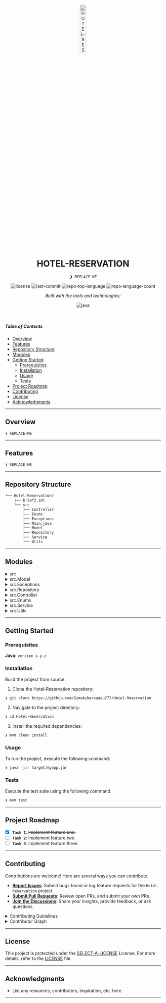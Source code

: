 <p align="center">
  <img src="https://img.icons8.com/?size=512&id=55494&format=png" width="20%" alt="HOTEL-RESERVATION-logo">
</p>
<p align="center">
    <h1 align="center">HOTEL-RESERVATION</h1>
</p>
<p align="center">
    <em><code>❯ REPLACE-ME</code></em>
</p>
<p align="center">
	<img src="https://img.shields.io/github/license/SimoAcharouaou777/Hotel-Reservation?style=flat&logo=opensourceinitiative&logoColor=white&color=0080ff" alt="license">
	<img src="https://img.shields.io/github/last-commit/SimoAcharouaou777/Hotel-Reservation?style=flat&logo=git&logoColor=white&color=0080ff" alt="last-commit">
	<img src="https://img.shields.io/github/languages/top/SimoAcharouaou777/Hotel-Reservation?style=flat&color=0080ff" alt="repo-top-language">
	<img src="https://img.shields.io/github/languages/count/SimoAcharouaou777/Hotel-Reservation?style=flat&color=0080ff" alt="repo-language-count">
</p>
<p align="center">
		<em>Built with the tools and technologies:</em>
</p>
<p align="center">
	<img src="https://img.shields.io/badge/java-%23ED8B00.svg?style=flat&logo=openjdk&logoColor=white" alt="java">
</p>

<br>

#####  Table of Contents

- [ Overview](#-overview)
- [ Features](#-features)
- [ Repository Structure](#-repository-structure)
- [ Modules](#-modules)
- [ Getting Started](#-getting-started)
    - [ Prerequisites](#-prerequisites)
    - [ Installation](#-installation)
    - [ Usage](#-usage)
    - [ Tests](#-tests)
- [ Project Roadmap](#-project-roadmap)
- [ Contributing](#-contributing)
- [ License](#-license)
- [ Acknowledgments](#-acknowledgments)

---

##  Overview

<code>❯ REPLACE-ME</code>

---

##  Features

<code>❯ REPLACE-ME</code>

---

##  Repository Structure

```sh
└── Hotel-Reservation/
    ├── brief2.iml
    └── src
        ├── Controller
        ├── Enums
        ├── Exceptions
        ├── Main.java
        ├── Model
        ├── Repository
        ├── Service
        └── Utils
```

---

##  Modules

<details closed><summary>src</summary>

| File | Summary |
| --- | --- |
| [Main.java](https://github.com/SimoAcharouaou777/Hotel-Reservation/blob/main/src/Main.java) | <code>❯ REPLACE-ME</code> |

</details>

<details closed><summary>src.Model</summary>

| File | Summary |
| --- | --- |
| [Reservation.java](https://github.com/SimoAcharouaou777/Hotel-Reservation/blob/main/src/Model/Reservation.java) | <code>❯ REPLACE-ME</code> |
| [Hotel.java](https://github.com/SimoAcharouaou777/Hotel-Reservation/blob/main/src/Model/Hotel.java) | <code>❯ REPLACE-ME</code> |
| [Room.java](https://github.com/SimoAcharouaou777/Hotel-Reservation/blob/main/src/Model/Room.java) | <code>❯ REPLACE-ME</code> |
| [User.java](https://github.com/SimoAcharouaou777/Hotel-Reservation/blob/main/src/Model/User.java) | <code>❯ REPLACE-ME</code> |

</details>

<details closed><summary>src.Exceptions</summary>

| File | Summary |
| --- | --- |
| [ReservationNotFoundException.java](https://github.com/SimoAcharouaou777/Hotel-Reservation/blob/main/src/Exceptions/ReservationNotFoundException.java) | <code>❯ REPLACE-ME</code> |
| [RoomNotAvailableException.java](https://github.com/SimoAcharouaou777/Hotel-Reservation/blob/main/src/Exceptions/RoomNotAvailableException.java) | <code>❯ REPLACE-ME</code> |
| [UserNotFoundException.java](https://github.com/SimoAcharouaou777/Hotel-Reservation/blob/main/src/Exceptions/UserNotFoundException.java) | <code>❯ REPLACE-ME</code> |

</details>

<details closed><summary>src.Repository</summary>

| File | Summary |
| --- | --- |
| [UserRepository.java](https://github.com/SimoAcharouaou777/Hotel-Reservation/blob/main/src/Repository/UserRepository.java) | <code>❯ REPLACE-ME</code> |
| [HotelRepository.java](https://github.com/SimoAcharouaou777/Hotel-Reservation/blob/main/src/Repository/HotelRepository.java) | <code>❯ REPLACE-ME</code> |
| [ReservationRepository.java](https://github.com/SimoAcharouaou777/Hotel-Reservation/blob/main/src/Repository/ReservationRepository.java) | <code>❯ REPLACE-ME</code> |
| [RoomRepository.java](https://github.com/SimoAcharouaou777/Hotel-Reservation/blob/main/src/Repository/RoomRepository.java) | <code>❯ REPLACE-ME</code> |

</details>

<details closed><summary>src.Controller</summary>

| File | Summary |
| --- | --- |
| [RoomController.java](https://github.com/SimoAcharouaou777/Hotel-Reservation/blob/main/src/Controller/RoomController.java) | <code>❯ REPLACE-ME</code> |
| [HotelController.java](https://github.com/SimoAcharouaou777/Hotel-Reservation/blob/main/src/Controller/HotelController.java) | <code>❯ REPLACE-ME</code> |
| [ReservationController.java](https://github.com/SimoAcharouaou777/Hotel-Reservation/blob/main/src/Controller/ReservationController.java) | <code>❯ REPLACE-ME</code> |
| [StatistiqueController.java](https://github.com/SimoAcharouaou777/Hotel-Reservation/blob/main/src/Controller/StatistiqueController.java) | <code>❯ REPLACE-ME</code> |
| [UserController.java](https://github.com/SimoAcharouaou777/Hotel-Reservation/blob/main/src/Controller/UserController.java) | <code>❯ REPLACE-ME</code> |

</details>

<details closed><summary>src.Enums</summary>

| File | Summary |
| --- | --- |
| [RoomType.java](https://github.com/SimoAcharouaou777/Hotel-Reservation/blob/main/src/Enums/RoomType.java) | <code>❯ REPLACE-ME</code> |

</details>

<details closed><summary>src.Service</summary>

| File | Summary |
| --- | --- |
| [HotelService.java](https://github.com/SimoAcharouaou777/Hotel-Reservation/blob/main/src/Service/HotelService.java) | <code>❯ REPLACE-ME</code> |
| [RoomService.java](https://github.com/SimoAcharouaou777/Hotel-Reservation/blob/main/src/Service/RoomService.java) | <code>❯ REPLACE-ME</code> |
| [ReservationService.java](https://github.com/SimoAcharouaou777/Hotel-Reservation/blob/main/src/Service/ReservationService.java) | <code>❯ REPLACE-ME</code> |
| [StatistiqueService.java](https://github.com/SimoAcharouaou777/Hotel-Reservation/blob/main/src/Service/StatistiqueService.java) | <code>❯ REPLACE-ME</code> |
| [UserService.java](https://github.com/SimoAcharouaou777/Hotel-Reservation/blob/main/src/Service/UserService.java) | <code>❯ REPLACE-ME</code> |

</details>

<details closed><summary>src.Utils</summary>

| File | Summary |
| --- | --- |
| [DBConnection.java](https://github.com/SimoAcharouaou777/Hotel-Reservation/blob/main/src/Utils/DBConnection.java) | <code>❯ REPLACE-ME</code> |
| [PricingUtils.java](https://github.com/SimoAcharouaou777/Hotel-Reservation/blob/main/src/Utils/PricingUtils.java) | <code>❯ REPLACE-ME</code> |
| [DateUtils.java](https://github.com/SimoAcharouaou777/Hotel-Reservation/blob/main/src/Utils/DateUtils.java) | <code>❯ REPLACE-ME</code> |

</details>

---

##  Getting Started

###  Prerequisites

**Java**: `version x.y.z`

###  Installation

Build the project from source:

1. Clone the Hotel-Reservation repository:
```sh
❯ git clone https://github.com/SimoAcharouaou777/Hotel-Reservation
```

2. Navigate to the project directory:
```sh
❯ cd Hotel-Reservation
```

3. Install the required dependencies:
```sh
❯ mvn clean install
```

###  Usage

To run the project, execute the following command:

```sh
❯ java -jar target/myapp.jar
```

###  Tests

Execute the test suite using the following command:

```sh
❯ mvn test
```

---

##  Project Roadmap

- [X] **`Task 1`**: <strike>Implement feature one.</strike>
- [ ] **`Task 2`**: Implement feature two.
- [ ] **`Task 3`**: Implement feature three.

---

##  Contributing

Contributions are welcome! Here are several ways you can contribute:

- **[Report Issues](https://github.com/SimoAcharouaou777/Hotel-Reservation/issues)**: Submit bugs found or log feature requests for the `Hotel-Reservation` project.
- **[Submit Pull Requests](https://github.com/SimoAcharouaou777/Hotel-Reservation/blob/main/CONTRIBUTING.md)**: Review open PRs, and submit your own PRs.
- **[Join the Discussions](https://github.com/SimoAcharouaou777/Hotel-Reservation/discussions)**: Share your insights, provide feedback, or ask questions.

<details closed>
<summary>Contributing Guidelines</summary>

1. **Fork the Repository**: Start by forking the project repository to your github account.
2. **Clone Locally**: Clone the forked repository to your local machine using a git client.
   ```sh
   git clone https://github.com/SimoAcharouaou777/Hotel-Reservation
   ```
3. **Create a New Branch**: Always work on a new branch, giving it a descriptive name.
   ```sh
   git checkout -b new-feature-x
   ```
4. **Make Your Changes**: Develop and test your changes locally.
5. **Commit Your Changes**: Commit with a clear message describing your updates.
   ```sh
   git commit -m 'Implemented new feature x.'
   ```
6. **Push to github**: Push the changes to your forked repository.
   ```sh
   git push origin new-feature-x
   ```
7. **Submit a Pull Request**: Create a PR against the original project repository. Clearly describe the changes and their motivations.
8. **Review**: Once your PR is reviewed and approved, it will be merged into the main branch. Congratulations on your contribution!
</details>

<details closed>
<summary>Contributor Graph</summary>
<br>
<p align="left">
   <a href="https://github.com{/SimoAcharouaou777/Hotel-Reservation/}graphs/contributors">
      <img src="https://contrib.rocks/image?repo=SimoAcharouaou777/Hotel-Reservation">
   </a>
</p>
</details>

---

##  License

This project is protected under the [SELECT-A-LICENSE](https://choosealicense.com/licenses) License. For more details, refer to the [LICENSE](https://choosealicense.com/licenses/) file.

---

##  Acknowledgments

- List any resources, contributors, inspiration, etc. here.

---
